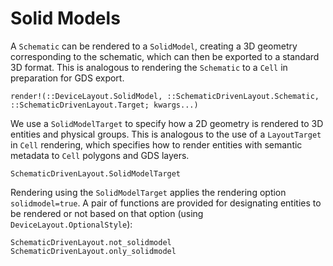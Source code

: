 # Solid Models

A `Schematic` can be rendered to a `SolidModel`, creating a 3D geometry corresponding to the schematic, which can then be exported to a standard 3D format.
This is analogous to rendering the `Schematic` to a `Cell` in preparation for GDS export.

```@docs
render!(::DeviceLayout.SolidModel, ::SchematicDrivenLayout.Schematic, ::SchematicDrivenLayout.Target; kwargs...)
```

We use a `SolidModelTarget` to specify how a 2D geometry is rendered to 3D entities and physical groups.
This is analogous to the use of a `LayoutTarget` in `Cell` rendering, which specifies how to render entities with semantic metadata to `Cell` polygons and GDS layers.

```@docs
SchematicDrivenLayout.SolidModelTarget
```

Rendering using the `SolidModelTarget` applies the rendering option `solidmodel=true`. A pair of functions are provided for designating entities to be rendered or not based on that option (using `DeviceLayout.OptionalStyle`):

```@docs
SchematicDrivenLayout.not_solidmodel
SchematicDrivenLayout.only_solidmodel
```
